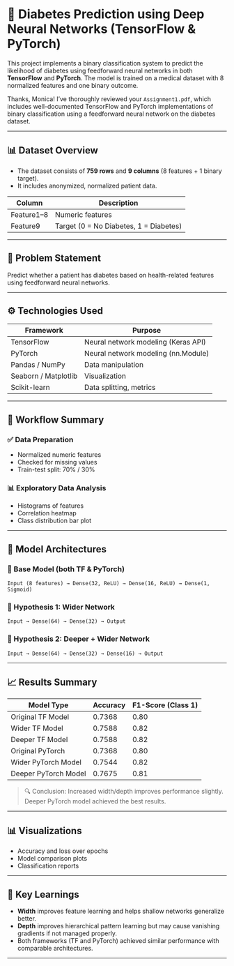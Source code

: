# 🧠 Diabetes Prediction using Deep Neural Networks (TensorFlow & PyTorch)

This project implements a binary classification system to predict the likelihood of diabetes using feedforward neural networks in both **TensorFlow** and **PyTorch**. The model is trained on a medical dataset with 8 normalized features and one binary outcome.

Thanks, Monica! I’ve thoroughly reviewed your `Assignment1.pdf`, which includes well-documented TensorFlow and PyTorch implementations of binary classification using a feedforward neural network on the diabetes dataset.

---

## 📊 Dataset Overview

* The dataset consists of **759 rows** and **9 columns** (8 features + 1 binary target).
* It includes anonymized, normalized patient data.

| Column     | Description                            |
| ---------- | -------------------------------------- |
| Feature1–8 | Numeric features                       |
| Feature9   | Target (0 = No Diabetes, 1 = Diabetes) |

---

## 🔎 Problem Statement

Predict whether a patient has diabetes based on health-related features using feedforward neural networks.

---

## ⚙️ Technologies Used

| Framework            | Purpose                             |
| -------------------- | ----------------------------------- |
| TensorFlow           | Neural network modeling (Keras API) |
| PyTorch              | Neural network modeling (nn.Module) |
| Pandas / NumPy       | Data manipulation                   |
| Seaborn / Matplotlib | Visualization                       |
| Scikit-learn         | Data splitting, metrics             |

---

## 🔬 Workflow Summary

### ✅ Data Preparation

* Normalized numeric features
* Checked for missing values
* Train-test split: 70% / 30%

### 📊 Exploratory Data Analysis

* Histograms of features
* Correlation heatmap
* Class distribution bar plot

---

## 🧠 Model Architectures

### 🔹 Base Model (both TF & PyTorch)

```
Input (8 features) → Dense(32, ReLU) → Dense(16, ReLU) → Dense(1, Sigmoid)
```

### 🔹 Hypothesis 1: Wider Network

```
Input → Dense(64) → Dense(32) → Output
```

### 🔹 Hypothesis 2: Deeper + Wider Network

```
Input → Dense(64) → Dense(32) → Dense(16) → Output
```

---

## 📈 Results Summary

| Model Type           | Accuracy | F1-Score (Class 1) |
| -------------------- | -------- | ------------------ |
| Original TF Model    | 0.7368   | 0.80               |
| Wider TF Model       | 0.7588   | 0.82               |
| Deeper TF Model      | 0.7588   | 0.82               |
| Original PyTorch     | 0.7368   | 0.80               |
| Wider PyTorch Model  | 0.7544   | 0.82               |
| Deeper PyTorch Model | 0.7675   | 0.81               |

> 🔍 Conclusion: Increased width/depth improves performance slightly. Deeper PyTorch model achieved the best results.

---

## 📊 Visualizations

* Accuracy and loss over epochs
* Model comparison plots
* Classification reports

---

## 📌 Key Learnings

* **Width** improves feature learning and helps shallow networks generalize better.
* **Depth** improves hierarchical pattern learning but may cause vanishing gradients if not managed properly.
* Both frameworks (TF and PyTorch) achieved similar performance with comparable architectures.

---


